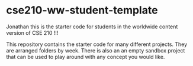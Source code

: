 # cse210-ww-student-template
Jonathan this is the starter code for students in the worldwide content version of CSE 210 !!!

This repository contains the starter code for many different projects. They are arranged folders by week. There is also an an empty sandbox project that can be used to play around with any concept you would like.
